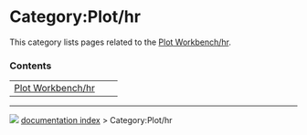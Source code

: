 # Category:Plot/hr
This category lists pages related to the [Plot Workbench/hr](Plot_Workbench/hr.md).

### Contents

|     |     |     |
| --- | --- | --- |
| [Plot Workbench/hr](Plot_Workbench/hr.md) |



---
![](images/Right_arrow.png) [documentation index](../README.md) > Category:Plot/hr
